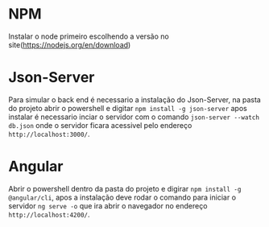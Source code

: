 # NPM
Instalar o node primeiro escolhendo a versão no site(https://nodejs.org/en/download)

# Json-Server
Para simular o back end é necessario a instalação do Json-Server, na pasta do projeto abrir o powershell e digitar `npm install -g json-server` apos instalar é necessario inciar o servidor com o comando `json-server --watch db.json` onde o 
servidor ficara acessivel pelo endereço `http://localhost:3000/`.

# Angular 
Abrir o powershell dentro da pasta do projeto e digirar `npm install -g @angular/cli`, apos a instalação deve rodar o comando para iniciar o servidor `ng serve -o` que ira abrir o navegador no endereço `http://localhost:4200/`.

